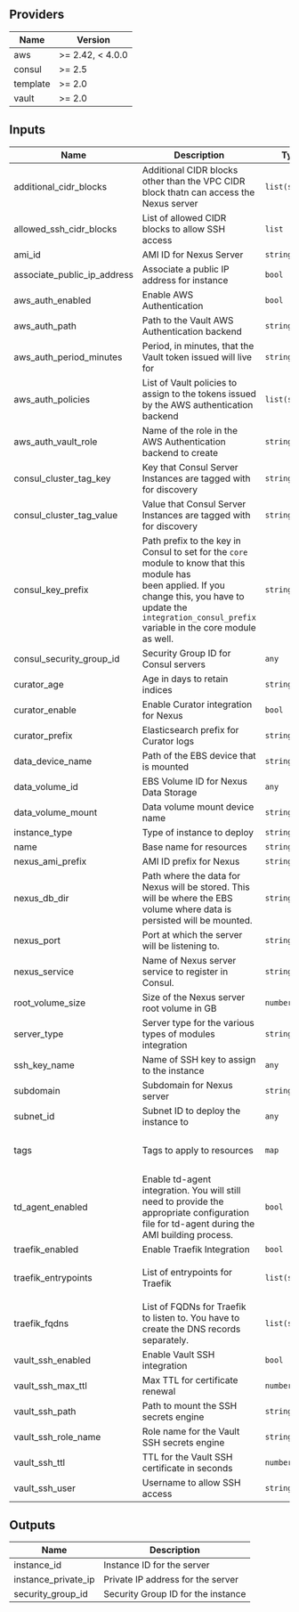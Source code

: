## Providers

| Name | Version |
|------|---------|
| aws | >= 2.42, < 4.0.0 |
| consul | >= 2.5 |
| template | >= 2.0 |
| vault | >= 2.0 |

## Inputs

| Name | Description | Type | Default | Required |
|------|-------------|------|---------|:-----:|
| additional\_cidr\_blocks | Additional CIDR blocks other than the VPC CIDR block thatn can access the Nexus server | `list(string)` | `[]` | no |
| allowed\_ssh\_cidr\_blocks | List of allowed CIDR blocks to allow SSH access | `list` | `[]` | no |
| ami\_id | AMI ID for Nexus Server | `string` | `""` | no |
| associate\_public\_ip\_address | Associate a public IP address for instance | `bool` | `false` | no |
| aws\_auth\_enabled | Enable AWS Authentication | `bool` | `false` | no |
| aws\_auth\_path | Path to the Vault AWS Authentication backend | `string` | `"aws"` | no |
| aws\_auth\_period\_minutes | Period, in minutes, that the Vault token issued will live for | `string` | `"60"` | no |
| aws\_auth\_policies | List of Vault policies to assign to the tokens issued by the AWS authentication backend | `list(string)` | `[]` | no |
| aws\_auth\_vault\_role | Name of the role in the AWS Authentication backend to create | `string` | `"nexus"` | no |
| consul\_cluster\_tag\_key | Key that Consul Server Instances are tagged with for discovery | `string` | `"consul-servers"` | no |
| consul\_cluster\_tag\_value | Value that Consul Server Instances are tagged with for discovery | `string` | `"consul"` | no |
| consul\_key\_prefix | Path prefix to the key in Consul to set for the `core` module to know that this module has<br>        been applied. If you change this, you have to update the<br>        `integration_consul_prefix` variable in the core module as well. | `string` | `"terraform/"` | no |
| consul\_security\_group\_id | Security Group ID for Consul servers | `any` | n/a | yes |
| curator\_age | Age in days to retain indices | `string` | `"90"` | no |
| curator\_enable | Enable Curator integration for Nexus | `bool` | `false` | no |
| curator\_prefix | Elasticsearch prefix for Curator logs | `string` | `"services.nexus"` | no |
| data\_device\_name | Path of the EBS device that is mounted | `string` | `"/dev/nvme1n1"` | no |
| data\_volume\_id | EBS Volume ID for Nexus Data Storage | `any` | n/a | yes |
| data\_volume\_mount | Data volume mount device name | `string` | `"/dev/sdf"` | no |
| instance\_type | Type of instance to deploy | `string` | `"c5.large"` | no |
| name | Base name for resources | `string` | `"nexus"` | no |
| nexus\_ami\_prefix | AMI ID prefix for Nexus | `string` | `"nexus"` | no |
| nexus\_db\_dir | Path where the data for Nexus will be stored. This will be where the EBS volume where data is persisted will be mounted. | `string` | `"/opt/sonatype/sonatype-work"` | no |
| nexus\_port | Port at which the server will be listening to. | `string` | `"8081"` | no |
| nexus\_service | Name of Nexus server service to register in Consul. | `string` | `"nexus"` | no |
| root\_volume\_size | Size of the Nexus server root volume in GB | `number` | `50` | no |
| server\_type | Server type for the various types of modules integration | `string` | `"nexus"` | no |
| ssh\_key\_name | Name of SSH key to assign to the instance | `any` | n/a | yes |
| subdomain | Subdomain for Nexus server | `string` | `"nexus"` | no |
| subnet\_id | Subnet ID to deploy the instance to | `any` | n/a | yes |
| tags | Tags to apply to resources | `map` | <pre>{<br>  "Terraform": "true"<br>}<br></pre> | no |
| td\_agent\_enabled | Enable td-agent integration. You will still need to provide the appropriate configuration file for td-agent during the AMI building process. | `bool` | `false` | no |
| traefik\_enabled | Enable Traefik Integration | `bool` | `false` | no |
| traefik\_entrypoints | List of entrypoints for Traefik | `list(string)` | <pre>[<br>  "internal"<br>]<br></pre> | no |
| traefik\_fqdns | List of FQDNs for Traefik to listen to. You have to create the DNS records separately. | `list(string)` | `[]` | no |
| vault\_ssh\_enabled | Enable Vault SSH integration | `bool` | `false` | no |
| vault\_ssh\_max\_ttl | Max TTL for certificate renewal | `number` | `86400` | no |
| vault\_ssh\_path | Path to mount the SSH secrets engine | `string` | `"ssh_nexus"` | no |
| vault\_ssh\_role\_name | Role name for the Vault SSH secrets engine | `string` | `"default"` | no |
| vault\_ssh\_ttl | TTL for the Vault SSH certificate in seconds | `number` | `300` | no |
| vault\_ssh\_user | Username to allow SSH access | `string` | `"ubuntu"` | no |

## Outputs

| Name | Description |
|------|-------------|
| instance\_id | Instance ID for the server |
| instance\_private\_ip | Private IP address for the server |
| security\_group\_id | Security Group ID for the instance |


